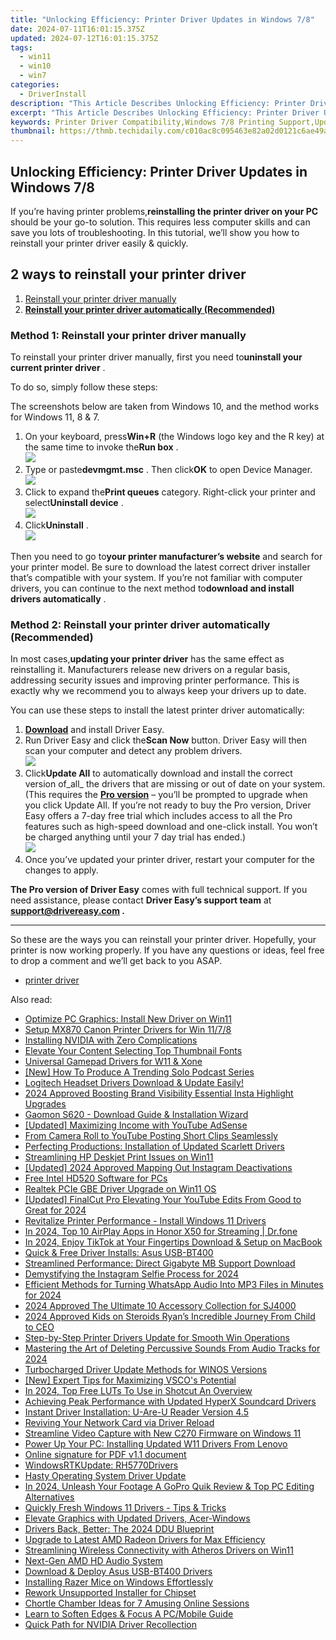 ```yaml
---
title: "Unlocking Efficiency: Printer Driver Updates in Windows 7/8"
date: 2024-07-11T16:01:15.375Z
updated: 2024-07-12T16:01:15.375Z
tags:
  - win11
  - win10
  - win7
categories:
  - DriverInstall
description: "This Article Describes Unlocking Efficiency: Printer Driver Updates in Windows 7/8"
excerpt: "This Article Describes Unlocking Efficiency: Printer Driver Updates in Windows 7/8"
keywords: Printer Driver Compatibility,Windows 7/8 Printing Support,Updating Printer Drivers in Windows,Efficient Print Management,Windows Operating Systems Printer Updates,Optimized Printing in Windows OS,Improving Printer Performance with Drivers
thumbnail: https://thmb.techidaily.com/c010ac8c095463e82a02d0121c6ae49a6934a26c38ee953e2dee2be944508d80.jpg
---
```


## Unlocking Efficiency: Printer Driver Updates in Windows 7/8

 If you’re having printer problems,**reinstalling the printer driver on your PC** should be your go-to solution. This requires less computer skills and can save you lots of troubleshooting. In this tutorial, we’ll show you how to reinstall your printer driver easily & quickly.

## 2 ways to reinstall your printer driver

1. [Reinstall your printer driver manually](#method1)
2. **[Reinstall your printer driver automatically (Recommended)](#method2)**

### Method 1: Reinstall your printer driver manually

 To reinstall your printer driver manually, first you need to**uninstall your current printer driver** .

To do so, simply follow these steps:

 The screenshots below are taken from Windows 10, and the method works for Windows 11, 8 & 7.

1. On your keyboard, press**Win+R** (the Windows logo key and the R key) at the same time to invoke the**Run box** .  
![](https://images.drivereasy.com/wp-content/uploads/2020/10/just-a-run-box.jpg)
2. Type or paste**devmgmt.msc** . Then click**OK** to open Device Manager.  
![](https://images.drivereasy.com/wp-content/uploads/2020/10/device-manager-run-box-ok.jpg)
3. Click to expand the**Print queues** category. Right-click your printer and select**Uninstall device** .  
![](https://images.drivereasy.com/wp-content/uploads/2020/10/device-manager-reinstall-printer-02.jpg)
4. Click**Uninstall** .  
![](https://images.drivereasy.com/wp-content/uploads/2020/10/device-manager-reinstall-printer-03.jpg)

 Then you need to go to**your printer manufacturer’s website** and search for your printer model. Be sure to download the latest correct driver installer that’s compatible with your system. If you’re not familiar with computer drivers, you can continue to the next method to**download and install drivers automatically** .

### Method 2: Reinstall your printer driver automatically (Recommended)

 In most cases,**updating your printer driver** has the same effect as reinstalling it. Manufacturers release new drivers on a regular basis, addressing security issues and improving printer performance. This is exactly why we recommend you to always keep your drivers up to date.

 You can use these steps to install the latest printer driver automatically:

1. [**Download**](https://tools.techidaily.com/drivereasy/download/) and install Driver Easy.
2. Run Driver Easy and click the**Scan Now** button. Driver Easy will then scan your computer and detect any problem drivers.  
![](https://www.drivereasy.com/wp-content/uploads/2020/10/6_0_scan-now.jpg)
3. Click**Update All** to automatically download and install the correct version of_all_ the drivers that are missing or out of date on your system.  
 (This requires the **[Pro version](https://tools.techidaily.com/drivereasy/download/)**  – you’ll be prompted to upgrade when you click Update All. If you’re not ready to buy the Pro version, Driver Easy offers a 7-day free trial which includes access to all the Pro features such as high-speed download and one-click install. You won’t be charged anything until your 7 day trial has ended.)  
![](https://www.drivereasy.com/wp-content/uploads/2020/10/6_0_update-all-printer.jpg)
4. Once you’ve updated your printer driver, restart your computer for the changes to apply.

**The Pro version of Driver Easy** comes with full technical support. If you need assistance, please contact **Driver Easy’s support team** at **[support@drivereasy.com](mailto:support@drivereasy.com) .**

---

 So these are the ways you can reinstall your printer driver. Hopefully, your printer is now working properly. If you have any questions or ideas, feel free to drop a comment and we’ll get back to you ASAP.

* [printer driver](https://tools.techidaily.com/drivereasy/download/)

<ins class="adsbygoogle"
     style="display:block"
     data-ad-format="autorelaxed"
     data-ad-client="ca-pub-7571918770474297"
     data-ad-slot="1223367746"></ins>



<ins class="adsbygoogle"
     style="display:block"
     data-ad-client="ca-pub-7571918770474297"
     data-ad-slot="8358498916"
     data-ad-format="auto"
     data-full-width-responsive="true"></ins>



<span class="atpl-alsoreadstyle">Also read:</span>
<div><ul>
<li><a href="https://driver-install.techidaily.com/optimize-pc-graphics-install-new-driver-on-win11/"><u>Optimize PC Graphics: Install New Driver on Win11</u></a></li>
<li><a href="https://driver-install.techidaily.com/setup-mx870-canon-printer-drivers-for-win-1178/"><u>Setup MX870 Canon Printer Drivers for Win 11/7/8</u></a></li>
<li><a href="https://driver-install.techidaily.com/installing-nvidia-with-zero-complications/"><u>Installing NVIDIA with Zero Complications</u></a></li>
<li><a href="https://youtube-clips.techidaily.com/elevate-your-content-selecting-top-thumbnail-fonts/"><u>Elevate Your Content  Selecting Top Thumbnail Fonts</u></a></li>
<li><a href="https://driver-install.techidaily.com/universal-gamepad-drivers-for-w11-and-xone/"><u>Universal Gamepad Drivers for W11 & Xone</u></a></li>
<li><a href="https://extra-support.techidaily.com/new-how-to-produce-a-trending-solo-podcast-series/"><u>[New] How To Produce A Trending Solo Podcast Series</u></a></li>
<li><a href="https://driver-install.techidaily.com/logitech-headset-drivers-download-and-update-easily/"><u>Logitech Headset Drivers Download & Update Easily!</u></a></li>
<li><a href="https://instagram-clips.techidaily.com/2024-approved-boosting-brand-visibility-essential-insta-highlight-upgrades/"><u>2024 Approved  Boosting Brand Visibility  Essential Insta Highlight Upgrades</u></a></li>
<li><a href="https://driver-install.techidaily.com/gaomon-s620-download-guide-and-installation-wizard/"><u>Gaomon S620 - Download Guide & Installation Wizard</u></a></li>
<li><a href="https://facebook-video-footage.techidaily.com/updated-maximizing-income-with-youtube-adsense/"><u>[Updated] Maximizing Income with YouTube AdSense</u></a></li>
<li><a href="https://youtube-clips.techidaily.com/from-camera-roll-to-youtube-posting-short-clips-seamlessly/"><u>From Camera Roll to YouTube  Posting Short Clips Seamlessly</u></a></li>
<li><a href="https://driver-install.techidaily.com/perfecting-productions-installation-of-updated-scarlett-drivers/"><u>Perfecting Productions: Installation of Updated Scarlett Drivers</u></a></li>
<li><a href="https://driver-install.techidaily.com/streamlining-hp-deskjet-print-issues-on-win11/"><u>Streamlining HP Deskjet Print Issues on Win11</u></a></li>
<li><a href="https://instagram-videos.techidaily.com/updated-2024-approved-mapping-out-instagram-deactivations/"><u>[Updated] 2024 Approved  Mapping Out Instagram Deactivations</u></a></li>
<li><a href="https://driver-install.techidaily.com/free-intel-hd520-software-for-pcs/"><u>Free Intel HD520 Software for PCs</u></a></li>
<li><a href="https://driver-install.techidaily.com/realtek-pcie-gbe-driver-upgrade-on-win11-os/"><u>Realtek PCIe GBE Driver Upgrade on Win11 OS</u></a></li>
<li><a href="https://eaxpv-info.techidaily.com/updated-finalcut-pro-elevating-your-youtube-edits-from-good-to-great-for-2024/"><u>[Updated] FinalCut Pro  Elevating Your YouTube Edits From Good to Great for 2024</u></a></li>
<li><a href="https://driver-install.techidaily.com/revitalize-printer-performance-install-windows-11-drivers/"><u>Revitalize Printer Performance - Install Windows 11 Drivers</u></a></li>
<li><a href="https://screen-mirror.techidaily.com/in-2024-top-10-airplay-apps-in-honor-x50-for-streaming-drfone-by-drfone-android/"><u>In 2024, Top 10 AirPlay Apps in Honor X50 for Streaming | Dr.fone</u></a></li>
<li><a href="https://tiktok-video-recordings.techidaily.com/in-2024-enjoy-tiktok-at-your-fingertips-download-and-setup-on-macbook/"><u>In 2024, Enjoy TikTok at Your Fingertips  Download & Setup on MacBook</u></a></li>
<li><a href="https://driver-install.techidaily.com/quick-and-free-driver-installs-asus-usb-bt400/"><u>Quick & Free Driver Installs: Asus USB-BT400</u></a></li>
<li><a href="https://driver-install.techidaily.com/streamlined-performance-direct-gigabyte-mb-support-download/"><u>Streamlined Performance: Direct Gigabyte MB Support Download</u></a></li>
<li><a href="https://instagram-video-files.techidaily.com/demystifying-the-instagram-selfie-process-for-2024/"><u>Demystifying the Instagram Selfie Process for 2024</u></a></li>
<li><a href="https://voice-adjusting.techidaily.com/efficient-methods-for-turning-whatsapp-audio-into-mp3-files-in-minutes-for-2024/"><u>Efficient Methods for Turning WhatsApp Audio Into MP3 Files in Minutes for 2024</u></a></li>
<li><a href="https://fox-blue.techidaily.com/2024-approved-the-ultimate-10-accessory-collection-for-sj4000/"><u>2024 Approved  The Ultimate 10 Accessory Collection for SJ4000</u></a></li>
<li><a href="https://youtube-stream.techidaily.com/2024-approved-kids-on-steroids-ryans-incredible-journey-from-child-to-ceo/"><u>2024 Approved  Kids on Steroids  Ryan’s Incredible Journey From Child to CEO</u></a></li>
<li><a href="https://driver-install.techidaily.com/step-by-step-printer-drivers-update-for-smooth-win-operations/"><u>Step-by-Step Printer Drivers Update for Smooth Win Operations</u></a></li>
<li><a href="https://audio-editing.techidaily.com/mastering-the-art-of-deleting-percussive-sounds-from-audio-tracks-for-2024/"><u>Mastering the Art of Deleting Percussive Sounds From Audio Tracks for 2024</u></a></li>
<li><a href="https://driver-install.techidaily.com/turbocharged-driver-update-methods-for-winos-versions/"><u>Turbocharged Driver Update Methods for WINOS Versions</u></a></li>
<li><a href="https://some-techniques.techidaily.com/new-expert-tips-for-maximizing-vscos-potential/"><u>[New] Expert Tips for Maximizing VSCO's Potential</u></a></li>
<li><a href="https://ai-video-editing.techidaily.com/in-2024-top-free-luts-to-use-in-shotcut-an-overview/"><u>In 2024, Top Free LUTs To Use in Shotcut An Overview</u></a></li>
<li><a href="https://driver-install.techidaily.com/achieving-peak-performance-with-updated-hyperx-soundcard-drivers/"><u>Achieving Peak Performance with Updated HyperX Soundcard Drivers</u></a></li>
<li><a href="https://driver-install.techidaily.com/instant-driver-installation-u-are-u-reader-version-45/"><u>Instant Driver Installation: U-Are-U Reader Version 4.5</u></a></li>
<li><a href="https://driver-install.techidaily.com/reviving-your-network-card-via-driver-reload/"><u>Reviving Your Network Card via Driver Reload</u></a></li>
<li><a href="https://driver-install.techidaily.com/streamline-video-capture-with-new-c270-firmware-on-windows-11/"><u>Streamline Video Capture with New C270 Firmware on Windows 11</u></a></li>
<li><a href="https://driver-install.techidaily.com/power-up-your-pc-installing-updated-w11-drivers-from-lenovo/"><u>Power Up Your PC: Installing Updated W11 Drivers From Lenovo</u></a></li>
<li><a href="https://review-topics.techidaily.com/online-signature-for-pdf-v11-document-by-ldigisigner-sign-a-pdf-sign-a-pdf/"><u>Online signature for PDF v1.1 document</u></a></li>
<li><a href="https://driver-install.techidaily.com/windowsrtkupdate-rh5770drivers/"><u>WindowsRTKUpdate: RH5770Drivers</u></a></li>
<li><a href="https://driver-install.techidaily.com/hasty-operating-system-driver-update/"><u>Hasty Operating System Driver Update</u></a></li>
<li><a href="https://video-creation-software.techidaily.com/in-2024-unleash-your-footage-a-gopro-quik-review-and-top-pc-editing-alternatives/"><u>In 2024, Unleash Your Footage A GoPro Quik Review & Top PC Editing Alternatives</u></a></li>
<li><a href="https://driver-install.techidaily.com/quickly-fresh-windows-11-drivers-tips-and-tricks/"><u>Quickly Fresh Windows 11 Drivers - Tips & Tricks</u></a></li>
<li><a href="https://driver-install.techidaily.com/elevate-graphics-with-updated-drivers-acer-windows/"><u>Elevate Graphics with Updated Drivers, Acer-Windows</u></a></li>
<li><a href="https://driver-install.techidaily.com/drivers-back-better-the-2024-ddu-blueprint/"><u>Drivers Back, Better: The 2024 DDU Blueprint</u></a></li>
<li><a href="https://driver-install.techidaily.com/upgrade-to-latest-amd-radeon-drivers-for-max-efficiency/"><u>Upgrade to Latest AMD Radeon Drivers for Max Efficiency</u></a></li>
<li><a href="https://driver-install.techidaily.com/streamlining-wireless-connectivity-with-atheros-drivers-on-win11/"><u>Streamlining Wireless Connectivity with Atheros Drivers on Win11</u></a></li>
<li><a href="https://driver-install.techidaily.com/next-gen-amd-hd-audio-system/"><u>Next-Gen AMD HD Audio System</u></a></li>
<li><a href="https://driver-install.techidaily.com/download-and-deploy-asus-usb-bt400-drivers/"><u>Download & Deploy Asus USB-BT400 Drivers</u></a></li>
<li><a href="https://driver-install.techidaily.com/installing-razer-mice-on-windows-effortlessly/"><u>Installing Razer Mice on Windows Effortlessly</u></a></li>
<li><a href="https://driver-install.techidaily.com/rework-unsupported-installer-for-chipset/"><u>Rework Unsupported Installer for Chipset</u></a></li>
<li><a href="https://youtube-video-recordings.techidaily.com/chortle-chamber-ideas-for-7-amusing-online-sessions/"><u>Chortle Chamber  Ideas for 7 Amusing Online Sessions</u></a></li>
<li><a href="https://extra-information.techidaily.com/learn-to-soften-edges-and-focus-a-pcmobile-guide/"><u>Learn to Soften Edges & Focus  A PC/Mobile Guide</u></a></li>
<li><a href="https://driver-install.techidaily.com/quick-path-for-nvidia-driver-recollection/"><u>Quick Path for NVIDIA Driver Recollection</u></a></li>
</ul></div>
